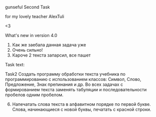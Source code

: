 gunseful
Second Task

for my lovely teacher AlexTuli

<3

What's new in version 4.0
1.  Как же заебала данная задача уже
2.  Очень сильно!
3.  Кароче 2 текста запарсил, все пашет

Task text:

Task2
Создать программу обработки текста учебника по программированию с использованием классов:
Символ, Слово, Предложение, Знак препинания и др.
Во всех задачах с формированием текста заменять табуляции и последовательности пробелов одним пробелом.

6.	Напечатать слова текста в алфавитном порядке по первой
букве. Слова, начинающиеся с новой буквы, печатать с красной строки.

